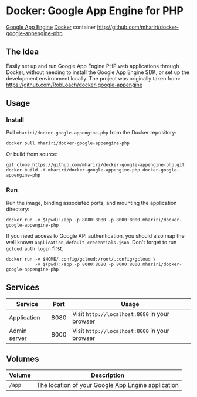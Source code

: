# Docker: Google App Engine for PHP

[Google App Engine](https://developers.google.com/appengine/) [Docker](http://docker.com) container
http://github.com/mhariri/docker-google-appengine-php


## The Idea

Easily set up and run Google App Engine PHP web applications through Docker, without
needing to install the Google App Engine SDK, or set up the development
environment locally.
The project was originally taken from: https://github.com/RobLoach/docker-google-appengine


## Usage

### Install

Pull `mhariri/docker-google-appengine-php` from the Docker repository:
```
docker pull mhariri/docker-google-appengine-php
```

Or build from source:
```
git clone https://github.com/mhariri/docker-google-appengine-php.git
docker build -t mhariri/docker-google-appengine-php docker-google-appengine-php
```

### Run

Run the image, binding associated ports, and mounting the
application directory:

```
docker run -v $(pwd):/app -p 8080:8080 -p 8000:8000 mhariri/docker-google-appengine-php
```

If you need access to Google API authentication, you should also map the well known
`application_default_credentials.json`. Don't forget to run `gcloud auth login` first.

```
docker run -v $HOME/.config/gcloud:/root/.config/gcloud \
           -v $(pwd):/app -p 8080:8080 -p 8000:8000 mhariri/docker-google-appengine-php
```

## Services

Service      | Port | Usage
-------------|------|------
Application  | 8080 | Visit `http://localhost:8080` in your browser
Admin server | 8000 | Visit `http://localhost:8000` in your browser


## Volumes

Volume          | Description
----------------|-------------
`/app`          | The location of your Google App Engine application
